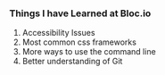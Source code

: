 ### Things I have Learned at Bloc.io

1. Accessibility Issues
2. Most common css frameworks
3. More ways to use the command line
4. Better understanding of Git
